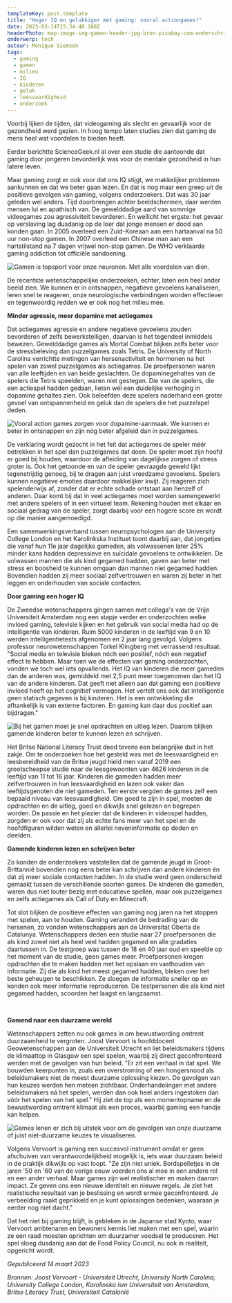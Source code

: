 ```yaml
---
templateKey: post.template
title: "Hoger IQ en gelukkiger met gaming: vooral actiongames!"
date: 2023-03-14T15:34:40.188Z
headerPhoto: map-image-img-gamen-header-jpg-bron-pixabay-com-onderschrift-gamen-header
onderwerp: tech
auteur: Monique Siemsen
tags:
  - gaming
  - gamen
  - milieu
  - IQ
  - kinderen
  - geluk
  - leesvaardigheid
  - onderzoek
---
```

Voorbij lijken de tijden, dat videogaming als slecht en gevaarlijk voor de gezondheid werd gezien. In hoog tempo laten studies zien dat gaming de mens heel wat voordelen te bieden heeft.



Eerder berichtte ScienceGeek.nl al over een studie die aantoonde dat gaming door jongeren bevorderlijk was voor de mentale gezondheid in hun latere leven.



Maar gaming zorgt er ook voor dat ons IQ stijgt, we makkelijker problemen aankunnen en dat we beter gaan lezen. En dat is nog maar een greep uit de positieve gevolgen van gaming, volgens onderzoekers. Dat was 30 jaar geleden wel anders. Tijd doorbrengen achter beeldschermen, daar werden mensen lui en apathisch van. De gewelddadige aard van sommige videogames zou agressiviteit bevorderen. En wellicht het ergste: het gevaar op verslaving lag dusdanig op de loer dat jonge mensen er dood aan konden gaan. In 2005 overleed een Zuid-Koreaan aan een hartaanval na 50 uur non-stop gamen. In 2007 overleed een Chinese man aan een hartstilstand na 7 dagen vrijwel non-stop gamen. De WHO verklaarde gaming addiction tot officiële aandoening.

![Gamen is topsport voor onze neuronen. Met alle voordelen van dien.](/img/gamen-actie-telefoon-spel.jpg "Pixabay.com")

De recentste wetenschappelijke onderzoeken, echter, laten een heel ander beeld zien. We kunnen er in ontsnappen, negatieve gevoelens kanaliseren, leren snel te reageren, onze neurologische verbindingen worden effectiever en tegenwoordig redden we er ook nog het milieu mee.



**Minder agressie, meer dopamine met actiegames**

Dat actiegames agressie en andere negatieve gevoelens zouden bevorderen of zelfs bewerkstelligen, daarvan is het tegendeel inmiddels bewezen. Gewelddadige games als Mortal Combat blijken zelfs beter voor de stressbeleving dan puzzelgames zoals Tetris. De University of North Carolina verrichtte metingen van hersenactiviteit en hormonen na het spelen van zowel puzzelgames als actiegames. De proefpersonen waren van alle leeftijden en van beide geslachten. De dopaminegehaltes van de spelers die Tetris speelden, waren niet gestegen. Die van de spelers, die een actiespel hadden gedaan, lieten wél een duidelijke verhoging in dopamine gehaltes zien. Ook beleefden deze spelers naderhand een groter gevoel van ontspannenheid en geluk dan de spelers die het puzzelspel deden. 

![Vooral action games zorgen voor dopamine-aanmaak. We kunnen er beter in ontsnappen en zijn nóg beter afgeleid dan in puzzelgames.](/img/gamen-spaceships-escape-fantay.jpg "Pixabay.com")

De verklaring wordt gezocht in het feit dat actiegames de speler méér betrekken in het spel dan puzzelgames dat doen. De speler moet zijn hoofd er goed bij houden, waardoor de afleiding van dagelijkse zorgen of stress groter is. Ook het getoonde en van de speler gevraagde geweld lijkt tegenstrijdig genoeg, bij te dragen aan juist vreedzame gevoelens. Spelers kunnen negatieve emoties daardoor makkelijker kwijt. Zij reageren zich spelenderwijs af, zonder dat er echte schade ontstaat aan henzelf of anderen. Daar komt bij dat in veel actiegames moet worden samengewerkt met andere spelers of in een virtueel team. Rekening houden met elkaar en sociaal gedrag van de speler, zorgt daarbij voor een hogere score en wordt op die manier aangemoedigd.



Een samenwerkingsverband tussen neuropsychologen aan de University College London en het Karolinkska Instituet toont daarbij aan, dat jongetjes die vanaf hun 11e jaar dagelijks gameden, als volwassenen later 25% minder kans hadden depressieve en suïcidale gevoelens te ontwikkelen. De volwassen mannen die als kind gegamed hadden, gaven aan beter met stress en boosheid te kunnen omgaan dan mannen niet gegamed hadden. Bovendien hadden zij meer sociaal zelfvertrouwen en waren zij beter in het leggen en onderhouden van sociale contacten.



**Door gaming een hoger IQ** 

De Zweedse wetenschappers gingen samen met collega's van de Vrije Universiteit Amsterdam nog een stapje verder en onderzochten welke invloed gaming, televisie kijken en het gebruik van social media had op de intelligentie van kinderen. Ruim 5000 kinderen in de leeftijd van 9 en 10 werden intelligentietests afgenomen en 2 jaar lang gevolgd. Volgens professor neurowetenschappen Torkel Klingberg met verrassend resultaat. "Social media en televisie bleken nóch een positief, nóch een negatief effect te hebben. Maar toen we de effecten van gaming onderzochten, vonden we toch wel iets opvallends. Het IQ van kinderen die meer gameden dan de anderen was, gemiddeld met 2,5 punt meer toegenomen dan het IQ van de andere kinderen. Dat geeft niet alleen aan dat gaming een positieve invloed heeft op het cognitief vermogen. Het vertelt ons ook dat intelligentie geen statisch gegeven is bij kinderen. Het is een ontwikkeling die afhankelijk is van externe factoren. En gaming kan daar dus positief aan bijdragen."

![Bij het gamen moet je snel opdrachten en uitleg lezen. Daarom blijken gamende kinderen beter te kunnen lezen en schrijven.](/img/gamen-leesvaardigheid-oxford.jpg "Pixabay.com")

Het Britse National Literacy Trust deed tevens een belangrijke duit in het zakje. Om te onderzoeken hoe het gesteld was met de leesvaardigheid en leesbereidheid van de Britse jeugd hield men vanaf 2019 een grootscheepse studie naar de leesgewoonten van 4626 kinderen in de leeftijd van 11 tot 16 jaar. Kinderen die gameden hadden meer zelfvertrouwen in hun leesvaardigheid en lazen ook vaker dan leeftijdsgenoten die niet gameden. Ten eerste vergden de games zelf een bepaald niveau van leesvaardigheid. Om goed te zijn in spel, moeten de opdrachten en de uitleg, goed en dikwijls snel gelezen en begrepen worden. De passie en het plezier dat de kinderen in videospel hadden, zorgden er ook voor dat zij als echte fans meer van het spel en de hoofdfiguren wilden weten en allerlei neveninformatie op deden en deelden. 



**Gamende kinderen lezen en schrijven beter**

Zo konden de onderzoekers vaststellen dat de gamende jeugd in Groot-Brittannië bovendien nog eens beter kan schrijven dan andere kinderen én dat zij meer sociale contacten hadden. In de studie werd geen onderscheid gemaakt tussen de verschillende soorten games. De kinderen die gameden, waren dus niet louter bezig met educatieve spellen, maar ook puzzelgames en zelfs actiegames als Call of Duty en Minecraft. 



Tot slot blijken de positieve effecten van gaming nog jaren na het stoppen met spelen, aan te houden. Gaming verandert de bedrading van de hersenen, zo vonden wetenschappers aan de Universitat Oberta de Catalunya. Wetenschappers deden een studie naar 27 proefpersonen die als kind zowel niet als heel veel hadden gegamed en alle gradaties daartussen in. De testgroep was tussen de 18 en 40 jaar oud en speelde op het moment van de studie, geen games meer. Proefpersonen kregen opdrachten die te maken hadden met het opslaan en vasthouden van informatie. Zij die als kind het meest gegamed hadden, bleken over het beste geheugen te beschikken. Ze sloegen de informatie sneller op en konden ook meer informatie reproduceren. De testpersonen die als kind niet gegamed hadden, scoorden het laagst en langzaamst.  

 

**Gamend naar een duurzame wereld**

Wetenschappers zetten nu ook games in om bewustwording omtrent duurzaamheid te vergroten. Joost Vervoort is hoofddocent Geowetenschappen aan de Universiteit Utrecht en liet beleidsmakers tijdens de klimaattop in Glasgow een spel spelen, waarbij zij direct geconfronteerd werden met de gevolgen van hun beleid. "Er zit een verhaal in dat spel. We bouwden keerpunten in, zoals een overstroming of een hongersnood als beleidsmakers niet de meest duurzame oplossing kiezen. De gevolgen van hun keuzes werden hen meteen zichtbaar. Onderhandelingen met andere beleidsmakers ná het spelen, werden dan ook heel anders ingestoken dan vóór het spelen van het spel." Hij ziet de top als een momentopname en de bewustwording omtrent klimaat als een proces, waarbij gaming een handje kan helpen. 

![Games lenen er zich bij uitstek voor om de gevolgen van onze duurzame of juist niet-duurzame keuzes te visualiseren. ](/img/gamen-vr-fantasy.jpg "Pixabay.com")

Volgens Vervoort is gaming een succesvol instrument omdat er geen afschuiven van verantwoordelijkheid mogelijk is, iets waar duurzaam beleid in de praktijk dikwijls op vast loopt. "Ze zijn niet uniek. Bordspelletjes in de jaren '50 en '60 van de vorige eeuw voerden ons al mee in een andere rol en een ander verhaal. Maar games zijn wel realistischer en maken daarom impact. Ze geven ons een nieuwe identiteit en nieuwe regels. Je ziet het realistische resultaat van je beslissing en wordt ermee geconfronteerd. Je verbeelding raakt geprikkeld en je kunt oplossingen bedenken, waaraan je eerder nog niet dacht."



Dat het niet bij gaming blijft, is gebleken in de Japanse stad Kyoto, waar Vervoort ambtenaren en bewoners kennis liet maken met een spel, waarin ze een raad moesten oprichten om duurzamer voedsel te produceren. Het spel sloeg dusdanig aan dat de Food Policy Council, nu ook in realiteit, opgericht wordt.



*Gepubliceerd 14 maart 2023*

*Bronnen: Joost Vervoort - Universiteit Utrecht, University North Carolina, University College London, Karolinska ism Universiteit van Amsterdam, Britse Literacy Trust, Universiteit Catalonië*